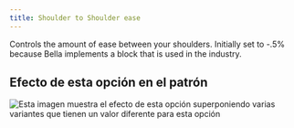 ```yaml
---
title: Shoulder to Shoulder ease
---
```


Controls the amount of ease between your shoulders. Initially set to -.5% because Bella implements a block that is used in the industry.

## Efecto de esta opción en el patrón

![Esta imagen muestra el efecto de esta opción superponiendo varias variantes que tienen un valor diferente para esta opción](bella_shouldertoshoulderease_sample.svg "Efecto de esta opción en el patrón")
